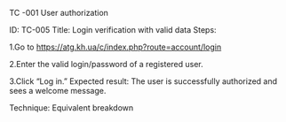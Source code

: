 TC -001 User authorization

ID: TC-005
Title: Login verification with valid data
Steps:

1.Go to https://atg.kh.ua/c/index.php?route=account/login

2.Enter the valid login/password of a registered user.

3.Click “Log in.”
Expected result: The user is successfully authorized and sees a welcome message.

Technique: Equivalent breakdown
